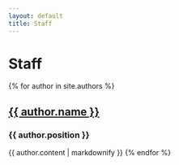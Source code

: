 ```yaml
---
layout: default
title: Staff
---
```

# Staff

{% for author in site.authors %}

## <a href="{{ author.url }}">{{ author.name }}</a>

### {{ author.position }}

{{ author.content | markdownify }}
{% endfor %}